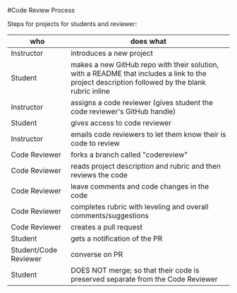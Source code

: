 #Code Review Process

Steps for projects for students and reviewer:

|  who           | does what
|----------------|--------------------------------
| Instructor     | introduces a new project
| Student        | makes a new GitHub repo with their solution, with a README that includes a link to the project description followed by the blank rubric inline
| Instructor     | assigns a code reviewer (gives student the code reviewer's GitHub handle)
| Student        | gives access to code reviewer
| Instructor     | emails code reviewers to let them know their is code to review
| Code Reviewer  | forks a branch called "codereview"
| Code Reviewer  | reads project description and rubric and then reviews the code
| Code Reviewer  | leave comments and code changes in the code
| Code Reviewer  | completes rubric with leveling and overall comments/suggestions
| Code Reviewer  | creates a pull request
| Student        | gets a notification of the PR
| Student/Code Reviewer |  converse on PR
| Student        | DOES NOT merge; so that their code is preserved separate from the Code Reviewer
